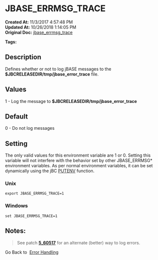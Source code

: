 # JBASE_ERRMSG_TRACE

**Created At:** 11/3/2017 4:57:48 PM  
**Updated At:** 10/26/2018 1:14:05 PM  
**Original Doc:** [jbase_errmsg_trace](https://docs.jbase.com/41717-environment-variables/jbase_errmsg_trace)  

**Tags:**
<badge text='message logging' vertical='middle' />
<badge text='error messages' vertical='middle' />

## Description

Defines whether or not to log jBASE messages to the **$JBCRELEASEDIR/tmp/jbase\_error\_trace** file.

## 


## Values

1 - Log the message to **$JBCRELEASEDIR/tmp/jbase\_error\_trace**

## Default

0 - Do not log messages

## 


## Setting

The only valid values for this environment variable are 1 or 0. Setting this variable will not interfere with the behavior set by other JBASE\_ERRMSG\* environment variables. As per normal environment variables, it can be set dynamically using the jBC [PUTENV](./../../jbase-basic-%28jbc%29/putenv) function.

### Unix

```
export JBASE_ERRMSG_TRACE=1
```

### Windows

```
set JBASE_ERRMSG_TRACE=1
```

## 


## Notes:


> See patch [**5\_60517**](./../../release-notes/pn5_60517) for an alternate (better) way to log errors.




Go Back to  [Error Handling](./../../jbase-basic-%28jbc%29/jbc-error-handling)
